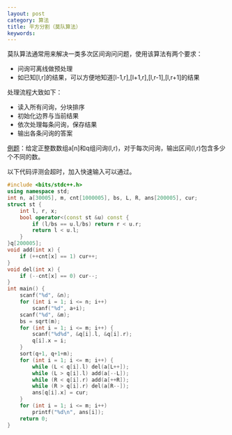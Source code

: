 ```yaml
---
layout: post
category: 算法
title: 平方分割（莫队算法）
keywords:
---
```


莫队算法通常用来解决一类多次区间询问问题，使用该算法有两个要求：

- 问询可离线做预处理
- 如已知[l,r]的结果，可以方便地知道[l-1,r],[l+1,r],[l,r-1],[l,r+1]的结果

处理流程大致如下：

- 读入所有问询，分块排序
- 初始化边界与当前结果
- 依次处理每条问询，保存结果
- 输出各条问询的答案

[例题](http://www.spoj.com/problems/DQUERY/)：给定正整数数组a[n]和q组问询(l,r)，对于每次问询，输出区间(l,r)包含多少个不同的数。

以下代码评测会超时，加入快速输入可以通过。

```cpp
#include <bits/stdc++.h>
using namespace std;
int n, a[30005], m, cnt[1000005], bs, L, R, ans[200005], cur;
struct st {
    int l, r, x;
    bool operator<(const st &u) const {
        if (l/bs == u.l/bs) return r < u.r;
        return l < u.l;
    }
}q[200005];
void add(int x) {
    if (++cnt[x] == 1) cur++;
}
void del(int x) {
    if (--cnt[x] == 0) cur--;
}
int main() {
    scanf("%d", &n);
    for (int i = 1; i <= n; i++)
        scanf("%d", a+i);
    scanf("%d", &m);
    bs = sqrt(m);
    for (int i = 1; i <= m; i++) {
        scanf("%d%d", &q[i].l, &q[i].r);
        q[i].x = i;
    }
    sort(q+1, q+1+m);
    for (int i = 1; i <= m; i++) {
        while (L < q[i].l) del(a[L++]);
        while (L > q[i].l) add(a[--L]);
        while (R < q[i].r) add(a[++R]);
        while (R > q[i].r) del(a[R--]);
        ans[q[i].x] = cur;
    }
    for (int i = 1; i <= m; i++)
        printf("%d\n", ans[i]);
    return 0;
} 
```

